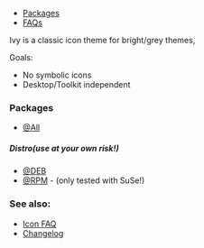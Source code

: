 * [Packages](#packages)
* [FAQs](#see-also)

Ivy is a classic icon theme for bright/grey themes,

Goals:

* No symbolic icons
* Desktop/Toolkit independent

### Packages

* [@All](https://github.com/sixsixfive/Ivy/releases/latest)

##### Distro(use at your own risk!) 

* [@DEB](https://raw.githubusercontent.com/sixsixfive/Ivy/master/dist/ivy-icon-theme_1.0-1_all.deb)
* [@RPM](https://raw.githubusercontent.com/sixsixfive/Ivy/master/dist/ivy-icon-theme_1.0-1_noarch.rpm) - (only tested with SuSe!)

### See also:

* [Icon FAQ](https://github.com/sixsixfive/Ivy/tree/master/faq.md)
* [Changelog](https://github.com/sixsixfive/Ivy/releases/latest)
